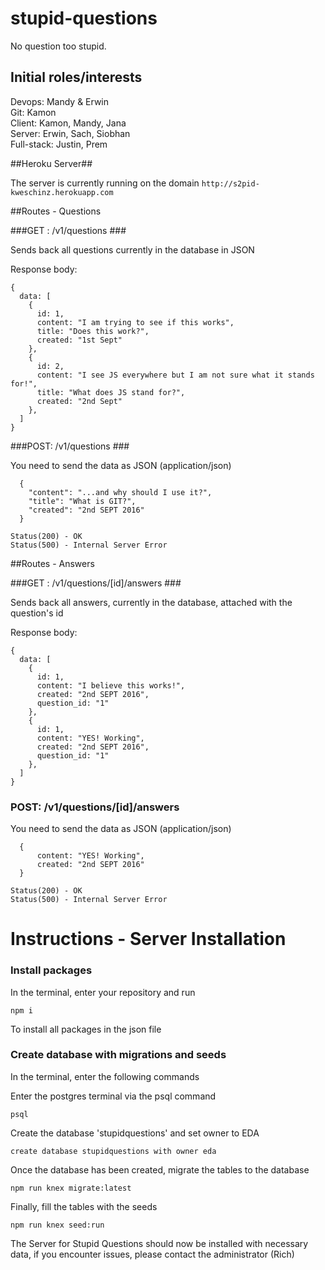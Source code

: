 # stupid-questions
No question too stupid.

## Initial roles/interests

Devops: Mandy & Erwin<br>
Git: Kamon<br>
Client: Kamon, Mandy, Jana<br>
Server: Erwin, Sach, Siobhan<br>
Full-stack: Justin, Prem

##Heroku Server##

The server is currently running on the domain ``http://s2pid-kweschinz.herokuapp.com``

##Routes - Questions

###GET : /v1/questions ###

Sends back all questions currently in the database in JSON

Response body:

```
{
  data: [
    {
      id: 1,
      content: "I am trying to see if this works",
      title: "Does this work?",
      created: "1st Sept"
    },
    {
      id: 2,
      content: "I see JS everywhere but I am not sure what it stands for!",
      title: "What does JS stand for?",
      created: "2nd Sept"
    },    
  ]
}
```

###POST: /v1/questions ###

You need to send the data as JSON (application/json)

```
  {
    "content": "...and why should I use it?",
    "title": "What is GIT?",
    "created": "2nd SEPT 2016"
  }
```

```
Status(200) - OK
Status(500) - Internal Server Error
```


##Routes - Answers

###GET : /v1/questions/[id]/answers ###

Sends back all answers, currently in the database, attached with the question's id

Response body:

```
{
  data: [
    {
      id: 1,
      content: "I believe this works!",
      created: "2nd SEPT 2016",
      question_id: "1"
    },
    {
      id: 1,
      content: "YES! Working",
      created: "2nd SEPT 2016",
      question_id: "1"
    },    
  ]
}
```

### POST: /v1/questions/[id]/answers ###

You need to send the data as JSON (application/json)

```
  {
      content: "YES! Working",
      created: "2nd SEPT 2016"
  }
```

```
Status(200) - OK
Status(500) - Internal Server Error
```






# Instructions - Server Installation

### Install packages

In the terminal, enter your repository and run

```
npm i
```

To install all packages in the json file

### Create database with migrations and seeds

In the terminal, enter the following commands

Enter the postgres terminal via the psql command

```
psql
```

Create the database 'stupidquestions' and set owner to EDA

```
create database stupidquestions with owner eda
```

Once the database has been created, migrate the tables to the database

```
npm run knex migrate:latest
```

Finally, fill the tables with the seeds

```
npm run knex seed:run
```

The Server for Stupid Questions should now be installed with necessary data, if you encounter issues, please contact the administrator (Rich)
